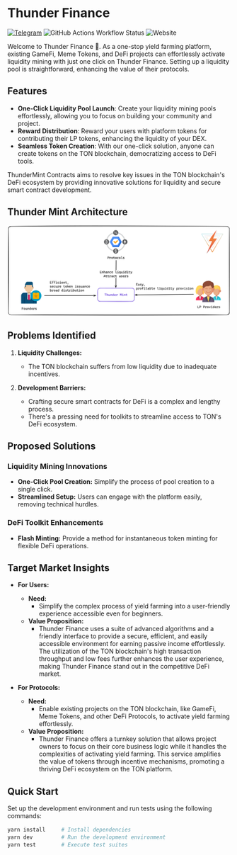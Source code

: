# Thunder Finance

<a href="https://t.me/Thunder_Finance" target="_blank"><img alt="Telegram" src="https://img.shields.io/badge/Telegram-2CA5E0.svg?&style=for-the-badge&logo=telegram&logoColor=white" /></a>
<img alt="GitHub Actions Workflow Status" src="https://img.shields.io/github/actions/workflow/status/Ton-Dynasty/ThunderFinance/ci.yaml?branch=main&style=for-the-badge">
<img alt="Website" src="https://img.shields.io/website?url=https%3A%2F%2Flinktr.ee%2Fthunder.finance&up_message=Linktree&up_color=orange&style=for-the-badge&label=Ref">



Welcome to Thunder Finance 👋. As a one-stop yield farming platform, existing GameFi, Meme Tokens, and DeFi projects can effortlessly activate liquidity mining with just one click on Thunder Finance. Setting up a liquidity pool is straightforward, enhancing the value of their protocols.

## Features

- **One-Click Liquidity Pool Launch**: Create your liquidity mining pools effortlessly, allowing you to focus on building your community and project.
- **Reward Distribution**: Reward your users with platform tokens for contributing their LP tokens, enhancing the liquidity of your DEX.
- **Seamless Token Creation**: With our one-click solution, anyone can create tokens on the TON blockchain, democratizing access to DeFi tools.



ThunderMint Contracts aims to resolve key issues in the TON blockchain's DeFi ecosystem by providing innovative solutions for liquidity and secure smart contract development.


## Thunder Mint Architecture

![ThunderMint Architecture](Architecture.png)

## Problems Identified

1. **Liquidity Challenges:**
   - The TON blockchain suffers from low liquidity due to inadequate incentives.
   
2. **Development Barriers:**
   - Crafting secure smart contracts for DeFi is a complex and lengthy process.
   - There's a pressing need for toolkits to streamline access to TON's DeFi ecosystem.

## Proposed Solutions

### Liquidity Mining Innovations

- **One-Click Pool Creation:** Simplify the process of pool creation to a single click.
- **Streamlined Setup:** Users can engage with the platform easily, removing technical hurdles.

### DeFi Toolkit Enhancements

- **Flash Minting:** Provide a method for instantaneous token minting for flexible DeFi operations.

## Target Market Insights

- **For Users:**
  - **Need:** 
    - Simplify the complex process of yield farming into a user-friendly experience accessible even for beginners.
  - **Value Proposition:** 
    - Thunder Finance uses a suite of advanced algorithms and a friendly interface to provide a secure, efficient, and easily accessible environment for earning passive income effortlessly. The utilization of the TON blockchain's high transaction throughput and low fees further enhances the user experience, making Thunder Finance stand out in the competitive DeFi market.

- **For Protocols:**
  - **Need:** 
    - Enable existing projects on the TON blockchain, like GameFi, Meme Tokens, and other DeFi Protocols, to activate yield farming effortlessly.
  - **Value Proposition:** 
    - Thunder Finance offers a turnkey solution that allows project owners to focus on their core business logic while it handles the complexities of activating yield farming. This service amplifies the value of tokens through incentive mechanisms, promoting a thriving DeFi ecosystem on the TON platform.


<!-- ## Deployment Guide

### For MerkleDistributor

1. `deployAirdropFactory`
2. `deployMerkleDistributor`
3. `claimMerkleDistributor`

### For Liquidity Mining

1. `deployKitchen`
2. `buildMasterChef`
3. `addPool`
4. `transferToMasterChef`
5. `userDeposit`
6. `userWithdraw`
7. `userHarvest`
8. `updatePool`
9. `getMasterMetaData` -->

## Quick Start

Set up the development environment and run tests using the following commands:

```bash
yarn install     # Install dependencies
yarn dev         # Run the development environment
yarn test        # Execute test suites
